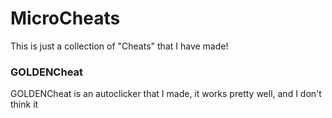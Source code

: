 # MicroCheats
This is just a collection of "Cheats" that I have made!

### GOLDENCheat
GOLDENCheat is an autoclicker that I made, it works pretty well, and I don't think it 
